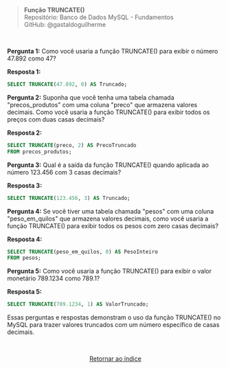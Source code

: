 > **Função TRUNCATE()**     
> Repositório: Banco de Dados MySQL - Fundamentos  
> GitHub: @gastaldoguilherme

&nbsp;


**Pergunta 1:** Como você usaria a função TRUNCATE() para exibir o número 47.892 como 47?

**Resposta 1:**
```sql
SELECT TRUNCATE(47.892, 0) AS Truncado;
```

**Pergunta 2:** Suponha que você tenha uma tabela chamada "precos_produtos" com uma coluna "preco" que armazena valores decimais. Como você usaria a função TRUNCATE() para exibir todos os preços com duas casas decimais?

**Resposta 2:**
```sql
SELECT TRUNCATE(preco, 2) AS PrecoTruncado
FROM precos_produtos;
```

**Pergunta 3:** Qual é a saída da função TRUNCATE() quando aplicada ao número 123.456 com 3 casas decimais?

**Resposta 3:**
```sql
SELECT TRUNCATE(123.456, 3) AS Truncado;
```

**Pergunta 4:** Se você tiver uma tabela chamada "pesos" com uma coluna "peso_em_quilos" que armazena valores decimais, como você usaria a função TRUNCATE() para exibir todos os pesos com zero casas decimais?

**Resposta 4:**
```sql
SELECT TRUNCATE(peso_em_quilos, 0) AS PesoInteiro
FROM pesos;
```

**Pergunta 5:** Como você usaria a função TRUNCATE() para exibir o valor monetário 789.1234 como 789.1?

**Resposta 5:**
```sql
SELECT TRUNCATE(789.1234, 1) AS ValorTruncado;
```

Essas perguntas e respostas demonstram o uso da função TRUNCATE() no MySQL para trazer valores truncados com um número específico de casas decimais.

&nbsp;    

<div align="center">
   
[Retornar ao índice](/README.md)

</div>